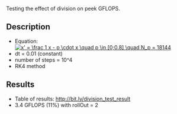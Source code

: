 Testing the effect of division on peek GFLOPS.

## Description
* Equation: <a href="https://www.codecogs.com/eqnedit.php?latex=x'&space;=&space;\frac&space;1&space;x&space;-&space;p&space;\cdot&space;x&space;\quad&space;p&space;\in&space;[0;0.8]&space;\quad&space;N_p&space;=&space;18144" target="_blank"><img src="https://latex.codecogs.com/gif.latex?x'&space;=&space;\frac&space;1&space;x&space;-&space;p&space;\cdot&space;x&space;\quad&space;p&space;\in&space;[0;0.8]&space;\quad&space;N_p&space;=&space;18144" title="x' = \frac 1 x - p \cdot x \quad p \in [0;0.8] \quad N_p = 18144" /></a>
* dt = 0.01 (constant)
* number of steps = 10^4
* RK4 method

## Results
* Table of results: http://bit.ly/division_test_result
* 3.4 GFLOPS (11%) with rollOut = 2
